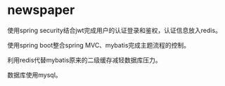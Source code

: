 # newspaper

使用spring security结合jwt完成用户的认证登录和鉴权，认证信息放入redis。

使用spring boot整合spring MVC、mybatis完成主题流程的控制。

利用redis代替mybatis原来的二级缓存减轻数据库压力。

数据库使用mysql。
